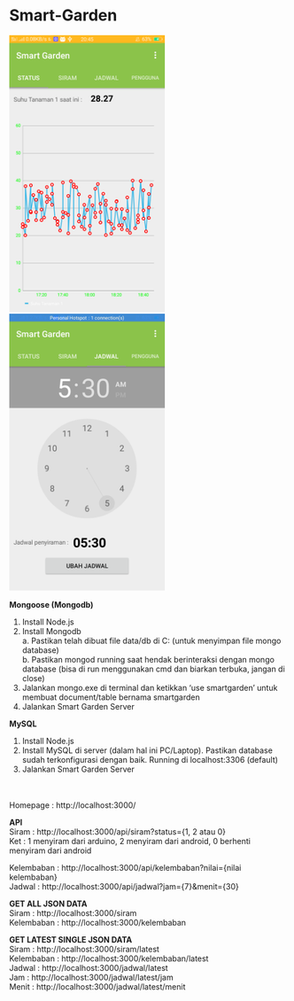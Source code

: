 # Smart-Garden

<div style="float:left"><img src="https://github.com/faatihrifqi/Smart-Garden/blob/master/Screenshoot/Dashboard.png" alt="Dashboard" height="500"/>

<div style="float:right"><img src="https://github.com/faatihrifqi/Smart-Garden/blob/master/Screenshoot/atur%20jadwal%20siram.png" alt="Atur Jadwal Siram" height="500"/>

<div style="clear: both;">

**Mongoose (Mongodb)**
1. Install Node.js
2. Install Mongodb<br />
    a. Pastikan telah dibuat file data/db di C: (untuk menyimpan file mongo database)<br />
    b. Pastikan mongod running saat hendak berinteraksi dengan mongo database (bisa di run menggunakan cmd dan biarkan terbuka, jangan di close)
3. Jalankan mongo.exe di terminal dan ketikkan ‘use smartgarden’ untuk membuat document/table bernama smartgarden
4. Jalankan Smart Garden Server

**MySQL**
1. Install Node.js
2. Install MySQL di server (dalam hal ini PC/Laptop). Pastikan database sudah terkonfigurasi dengan baik. Running di localhost:3306 (default)</br>
3. Jalankan Smart Garden Server

<br /><br />
Homepage : http://localhost:3000/

**API**<br />
Siram : http://localhost:3000/api/siram?status={1, 2 atau 0}<br />
Ket : 1 menyiram dari arduino, 2 menyiram dari android, 0 berhenti menyiram dari android

Kelembaban : http://localhost:3000/api/kelembaban?nilai={nilai kelembaban}<br /> 
Jadwal : http://localhost:3000/api/jadwal?jam={7}&menit={30}

**GET ALL JSON DATA**<br />
Siram : http://localhost:3000/siram<br /> 
Kelembaban : http://localhost:3000/kelembaban 

**GET LATEST SINGLE JSON DATA**<br />
Siram : http://localhost:3000/siram/latest<br /> 
Kelembaban : http://localhost:3000/kelembaban/latest<br /> 
Jadwal : http://localhost:3000/jadwal/latest<br /> 
Jam : http://localhost:3000/jadwal/latest/jam<br />
Menit : http://localhost:3000/jadwal/latest/menit
